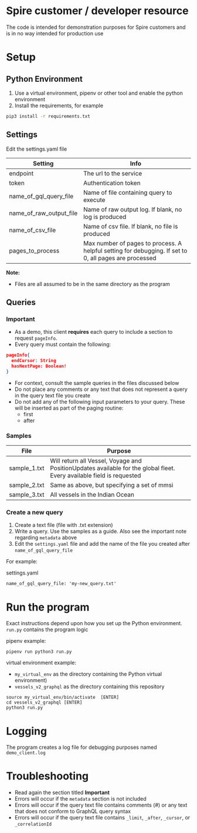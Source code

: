 # Spire customer / developer resource
The code is intended for demonstration purposes for Spire customers and is in no way intended for production use

# Setup
## Python Environment
1. Use a virtual environment, pipenv or other tool and enable the python environment
2. Install the requirements, for example
```bash
pip3 install -r requirements.txt
```
## Settings
Edit the settings.yaml file

|Setting                             |Info                                |
|------------------------------------|------------------------------------|
|endpoint                            |The url to the service              |
|token                               |Authentication token                |
|name_of_gql_query_file              |Name of file containing query to execute|
|name_of_raw_output_file             |Name of raw output log. If blank, no log is produced|
|name_of_csv_file                    |Name of csv file. If blank, no file is produced|
|pages_to_process                    |Max number of pages to process.  A helpful setting for debugging.  If set to 0, all pages are processed|

**Note:**
* Files are all assumed to be in the same directory as the program

## Queries
### Important
* As a demo, this client **requires** each query to include a section to request ```pageInfo```.
* Every query must contain the following:

```json
pageInfo{
  endCursor: String
  hasNextPage: Boolean!
}
```

* For context, consult the sample queries in the files discussed below
* Do not place any comments or any text that does not represent a query in the query text file you create
* Do not add any of the following input parameters to your query.  These will be inserted as part of the paging routine:
  * first
  * after
  
### Samples

|File                   |Purpose                                |
|-----------------------|---------------------------------------|
|sample_1.txt           |Will return all Vessel, Voyage and PositionUpdates available for the global fleet.  Every available field is requested|
|sample_2.txt           |Same as above, but specifying a set of mmsi|
|sample_3.txt           |All vessels in the Indian Ocean|

### Create a new query
1. Create a text file (file with .txt extension)
2. Write a query.  Use the samples as a guide.  Also see the important note regarding ```metadata``` above
3. Edit the ```settings.yaml``` file and add the name of the file you created after ```name_of_gql_query_file```

For example:

settings.yaml
```
name_of_gql_query_file: 'my-new_query.txt'
```   

# Run the program
Exact instructions depend upon how you set up the Python environment.  ```run.py``` contains the program logic

pipenv example:

```
pipenv run python3 run.py
```

virtual environment example:
* ```my_virtual_env``` as the directory containing the Python virtual environment)
* ```vessels_v2_graphql``` as the directory containing this repository
```
source my_virtual_env/bin/activate  [ENTER]
cd vessels_v2_graphql [ENTER]
python3 run.py
```


# Logging
The program creates a log file for debugging purposes named ```demo_client.log```

# Troubleshooting
* Read again the section titled **Important**
* Errors will occur if the ```metadata``` section is not included
* Errors will occur if the query text file contains comments (#) or any text that does not conform to GraphQL query syntax
* Errors will occur if the query text file contains ```_limit```, ```_after```, ```_cursor```, or ```_correlationId```